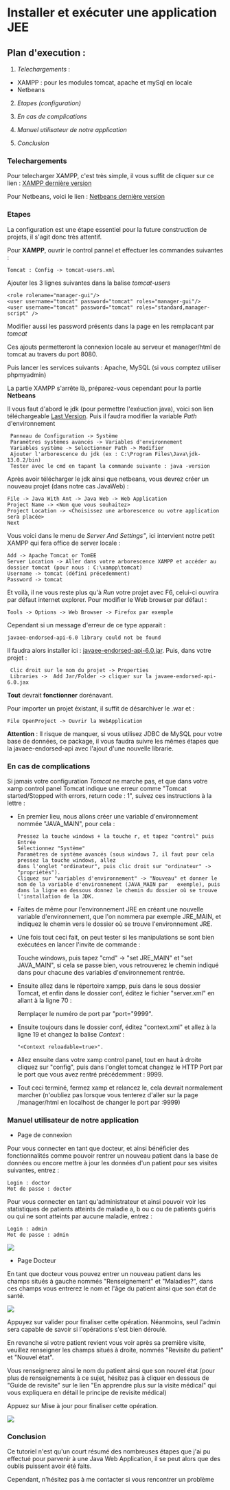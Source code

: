 # Installer et exécuter une application JEE

## Plan d'execution :

1. *Telechargements* :
  * XAMPP : pour les modules tomcat, apache et mySql en locale 
  * Netbeans
    
2. *Etapes (configuration)*

4. *En cas de complications*

5. *Manuel utilisateur de notre application*

3. *Conclusion* 

### Telechargements

Pour telecharger XAMPP, c'est très simple, il vous suffit de cliquer sur ce lien : [XAMPP dernière version](https://www.apachefriends.org/fr/index.html)

Pour Netbeans, voici le lien : [Netbeans dernière version](https://netbeans.apache.org/download/)

### Etapes

La configuration est une étape essentiel pour la future construction de projets, il s'agit donc très attentif.

Pour **XAMPP**, ouvrir le control pannel et effectuer les commandes suivantes :

    Tomcat : Config -> tomcat-users.xml
    
Ajouter les 3 lignes suivantes dans la balise *tomcat-users*
 
    <role rolename="manager-gui"/>
    <user username="tomcat" password="tomcat" roles="manager-gui"/>
    <user username="tomcat" password="tomcat" roles="standard,manager-script" />
 
Modifier aussi les password présents dans la page en les remplacant par *tomcat*   

Ces ajouts permetteront la connexion locale au serveur et manager/html de tomcat au travers du port 8080.

Puis lancer les services suivants : Apache, MySQL (si vous comptez utiliser phpmyadmin)

La partie XAMPP s'arrête là, préparez-vous cependant pour la partie **Netbeans**

Il vous faut d'abord le jdk (pour permettre l'exéuction java), voici son lien téléchargeable [Last Version](https://www.oracle.com/java/technologies/javase-jdk13-downloads.html). Puis il faudra modifier la variable *Path* d'environnement

     Panneau de Configuration -> Système
     Paramètres systèmes avancés -> Variables d'environnement
     Variables système -> Selectionner Path -> Modifier
     Ajouter l'arborescence du jdk (ex : C:\Program Files\Java\jdk-13.0.2/bin)
     Tester avec le cmd en tapant la commande suivante : java -version

Après avoir télécharger le jdk ainsi que netbeans, vous devrez créer un nouveau projet (dans notre cas JavaWeb) :

    File -> Java With Ant -> Java Web -> Web Application
    Project Name -> <Nom que vous souhaitez>
    Project Location -> <Choisissez une arborescence ou votre application sera placée>
    Next
    
Vous voici dans le menu de *Server And Settings"*, ici intervient notre petit XAMPP qui fera office de server locale :

    Add -> Apache Tomcat or TomEE
    Server Location -> Aller dans votre arborescence XAMPP et accéder au dossier tomcat (pour nous : C:\xampp\tomcat)
    Username -> tomcat (défini précedemment)
    Password -> tomcat 

Et voilà, il ne vous reste plus qu'à *Run* votre projet avec F6, celui-ci ouvrira par défaut internet explorer. Pour modifier le Web browser par défaut :

    Tools -> Options -> Web Browser -> Firefox par exemple 
    
Cependant si un message d'erreur de ce type apparait :

    javaee-endorsed-api-6.0 library could not be found 
    
Il faudra alors installer ici : [javaee-endorsed-api-6.0.jar](http://www.java2s.com/Code/Jar/j/Downloadjavaeeendorsedapi60jar.htm). Puis, dans votre projet :

     Clic droit sur le nom du projet -> Properties
     Libraries ->  Add Jar/Folder -> cliquer sur la javaee-endorsed-api-6.0.jax
     
 **Tout** devrait **fonctionner** dorénavant.

Pour importer un projet éxistant, il suffit de désarchiver le .war et :

    File OpenProject -> Ouvrir la WebApplication
    
**Attention** : Il risque de manquer, si vous utilisez JDBC de MySQL pour votre base de données, ce package, il vous faudra suivre les mêmes étapes que la javaee-endorsed-api avec l'ajout d'une nouvelle librarie.

### En cas de complications

Si jamais votre configuration *Tomcat* ne marche pas, et que dans votre xamp control panel Tomcat
indique une erreur comme "Tomcat started/Stopped with errors, return code : 1", suivez ces instructions à
la lettre :

* En premier lieu, nous allons créer une variable d'environnement nommée "JAVA_MAIN", pour cela :

      Pressez la touche windows + la touche r, et tapez "control" puis Entrée
      Sélectionnez "Système"
      Paramètres de système avancés (sous windows 7, il faut pour cela pressez la touche windows, allez
      dans l'onglet "ordinateur", puis clic droit sur "ordinateur" -> "propriétés").
      Cliquez sur "variables d'environnement" -> "Nouveau" et donner le nom de la variable d'environnement (JAVA_MAIN par   exemple), puis dans la ligne en dessous donnez le chemin du dossier où se trouve l'installation de la JDK.

* Faites de même pour l'environnement JRE en créant une nouvelle variable d'environnement, que l'on
nommera par exemple JRE_MAIN, et indiquez le chemin vers le dossier où se trouve l'environnement
JRE.

* Une fois tout ceci fait, on peut tester si les manipulations se sont bien exécutées en lancer l'invite de
commande :

    Touche windows, puis tapez "cmd" -> "set JRE_MAIN" et "set JAVA_MAIN", si cela se passe bien, vous retrouverez le chemin indiqué dans pour chacune des variables d'environnement rentrée.

* Ensuite allez dans le répertoire xampp, puis dans le sous dossier Tomcat, et enfin dans le dossier conf,
éditez le fichier "server.xml" en allant à la ligne 70 : 
   
    Remplaçer le numéro de port par "port="9999".

* Ensuite toujours dans le dossier conf, éditez "context.xml" et allez à la ligne 19 et changez la balise *Context* :

      "<Context reloadable=true>".

* Allez ensuite dans votre xamp control panel, tout en haut à droite cliquez sur "config", puis dans l'onglet
tomcat changez le HTTP Port par le port que vous avez rentré précédemment : 9999.

* Tout ceci terminé, fermez xamp et relancez le, cela devrait normalement marcher (n'oubliez pas lorsque
vous tenterez d'aller sur la page /manager/html en localhost de changer le port par :9999)

### Manuel utilisateur de notre application

* Page de connexion 

Pour vous connecter en tant que docteur, et ainsi bénéficier des fonctionnalités comme pouvoir rentrer un
nouveau patient dans la base de données ou encore mettre à jour les données d'un patient pour ses visites
suivantes, entrez :

    Login : doctor
    Mot de passe : doctor
     
Pour vous connecter en tant qu'administrateur et ainsi pouvoir voir les statistiques de patients atteints de
maladie a, b ou c ou de patients guéris ou qui ne sont atteints par aucune maladie, entrez :

    Login : admin
    Mot de passe : admin
    
![](/images/CaptureConnexion.PNG)

* Page Docteur

En tant que docteur vous pouvez entrer un nouveau patient dans les champs situés à gauche nommés "Renseignement" et "Maladies?", dans ces champs vous entrerez le nom et l'âge du patient ainsi que son état de santé.

![](/images/CaptureRenseignement.PNG)
     
Appuyez sur valider pour finaliser cette opération. Néanmoins, seul l'admin sera capable de savoir si l'opérations s'est bien déroulé.

En revanche si votre patient revient vous voir après sa première visite, veuillez renseigner les champs situés à droite, nommés "Revisite du patient" et "Nouvel état". 

Vous renseignerez ainsi le nom du patient ainsi que son nouvel état (pour plus de renseignements à ce sujet, hésitez pas à cliquer en dessous de "Guide de revisite" sur le lien "En apprendre plus sur la visite médical" qui vous expliquera en détail le
principe de revisite médical)

Appuez sur Mise à jour pour finaliser cette opération.

![](/images/CaptureRevisite.PNG)

### Conclusion

Ce tutoriel n'est qu'un court résumé des nombreuses étapes que j'ai pu effectué pour parvenir à une Java Web Application, il se peut alors que des oublis puissent avoir été faits.

Cependant, n'hésitez pas à me contacter si vous rencontrer un problème
 

